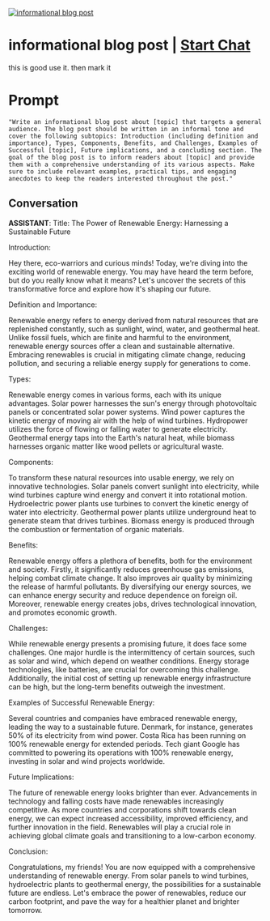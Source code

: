 
[![informational blog post](https://flow-prompt-covers.s3.us-west-1.amazonaws.com/icon/Abstract/i10.png)](https://gptcall.net/chat.html?data=%7B%22contact%22%3A%7B%22id%22%3A%22njsnbjJi4RPlSHv-347Df%22%2C%22flow%22%3Atrue%7D%7D)
# informational blog post | [Start Chat](https://gptcall.net/chat.html?data=%7B%22contact%22%3A%7B%22id%22%3A%22njsnbjJi4RPlSHv-347Df%22%2C%22flow%22%3Atrue%7D%7D)
this is good use it. then mark it 

# Prompt

```
"Write an informational blog post about [topic] that targets a general audience. The blog post should be written in an informal tone and cover the following subtopics: Introduction (including definition and importance), Types, Components, Benefits, and Challenges, Examples of Successful [topic], Future implications, and a concluding section. The goal of the blog post is to inform readers about [topic] and provide them with a comprehensive understanding of its various aspects. Make sure to include relevant examples, practical tips, and engaging anecdotes to keep the readers interested throughout the post."

```

## Conversation

**ASSISTANT**: Title: The Power of Renewable Energy: Harnessing a Sustainable Future



Introduction:

Hey there, eco-warriors and curious minds! Today, we're diving into the exciting world of renewable energy. You may have heard the term before, but do you really know what it means? Let's uncover the secrets of this transformative force and explore how it's shaping our future.



Definition and Importance:

Renewable energy refers to energy derived from natural resources that are replenished constantly, such as sunlight, wind, water, and geothermal heat. Unlike fossil fuels, which are finite and harmful to the environment, renewable energy sources offer a clean and sustainable alternative. Embracing renewables is crucial in mitigating climate change, reducing pollution, and securing a reliable energy supply for generations to come.



Types:

Renewable energy comes in various forms, each with its unique advantages. Solar power harnesses the sun's energy through photovoltaic panels or concentrated solar power systems. Wind power captures the kinetic energy of moving air with the help of wind turbines. Hydropower utilizes the force of flowing or falling water to generate electricity. Geothermal energy taps into the Earth's natural heat, while biomass harnesses organic matter like wood pellets or agricultural waste.



Components:

To transform these natural resources into usable energy, we rely on innovative technologies. Solar panels convert sunlight into electricity, while wind turbines capture wind energy and convert it into rotational motion. Hydroelectric power plants use turbines to convert the kinetic energy of water into electricity. Geothermal power plants utilize underground heat to generate steam that drives turbines. Biomass energy is produced through the combustion or fermentation of organic materials.



Benefits:

Renewable energy offers a plethora of benefits, both for the environment and society. Firstly, it significantly reduces greenhouse gas emissions, helping combat climate change. It also improves air quality by minimizing the release of harmful pollutants. By diversifying our energy sources, we can enhance energy security and reduce dependence on foreign oil. Moreover, renewable energy creates jobs, drives technological innovation, and promotes economic growth.



Challenges:

While renewable energy presents a promising future, it does face some challenges. One major hurdle is the intermittency of certain sources, such as solar and wind, which depend on weather conditions. Energy storage technologies, like batteries, are crucial for overcoming this challenge. Additionally, the initial cost of setting up renewable energy infrastructure can be high, but the long-term benefits outweigh the investment.



Examples of Successful Renewable Energy:

Several countries and companies have embraced renewable energy, leading the way to a sustainable future. Denmark, for instance, generates 50% of its electricity from wind power. Costa Rica has been running on 100% renewable energy for extended periods. Tech giant Google has committed to powering its operations with 100% renewable energy, investing in solar and wind projects worldwide.



Future Implications:

The future of renewable energy looks brighter than ever. Advancements in technology and falling costs have made renewables increasingly competitive. As more countries and corporations shift towards clean energy, we can expect increased accessibility, improved efficiency, and further innovation in the field. Renewables will play a crucial role in achieving global climate goals and transitioning to a low-carbon economy.



Conclusion:

Congratulations, my friends! You are now equipped with a comprehensive understanding of renewable energy. From solar panels to wind turbines, hydroelectric plants to geothermal energy, the possibilities for a sustainable future are endless. Let's embrace the power of renewables, reduce our carbon footprint, and pave the way for a healthier planet and brighter tomorrow.


